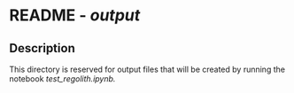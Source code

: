 README - *output*
==============

Description
-----------
This directory is reserved for output files that will be created by running the notebook *test_regolith.ipynb.*
